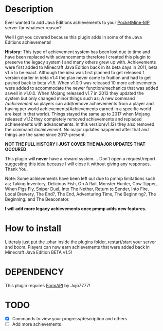 # Description
Ever wanted to add Java Editions achievements to your [PocketMine-MP](https://pmmp.io) server for whatever reason? 

Well I got you covered because this plugin adds in some of the Java Editions achievements!

**History:**
This type of achievement system has been lost due to time and have been replaced with advancements therefore I created this plugin to preserve the legacy system I and many others grew up with. Achievements were first added to Minecraft Java Edition back in its beta days in 2011, beta v1.5 to be exact. Although the idea was first planned to get released 1 version earlier in beta v1.4 the plan never came to fruition and had to get pushed back to beta v1.5. When v1.0.0 was released 10 more achievements were added to accommodate the newer function/mechanics that was added aswell in v1.0.0. When Mojang released v1.7 in 2013 they updated the system but only changed minor things such as; A new command */achievement* so players can add/remove achievements from a player and having per world achievements(Achievements earned in a specific world are kept in that world). Things stayed the same up to 2017 when Mojang released v1.12 they completely removed achievements and replaced achievements with advancements. In this version(v1.12) they also removed the command */achievement*. No major updates happened after that and things are the same since 2017-present.

**NOT THE FULL HISTORY I JUST COVER THE MAJOR UPDATES THAT OCCURED**

This plugin will **never** have a reward system.... Don't open a request/report suggesting this idea because I will close it without giving any responses, Thank You.

Note: Some achievements have been left out due to pmmp limitations such as; Taking Inventory, Delicious Fish, On A Rail, Monster Hunter, Cow Tipper, When Pigs Fly, Sniper Duel, Into The Nether, Return to Sender, Into Fire, Local Brewery, The End?, The End, Adventuring Time, The Beginning?, The Beginning. and The Beaconator.

**I will add more legacy achievements once pmmp adds new features.**

# How to install
Litteraly just put the .phar inside the plugins folder, restart/start your server and boom. Players can now earn achievements that were added back in Minecraft Java Edition BETA v1.5!

# DEPENDENCY

This plugin requires [FormAPI](https://poggit.pmmp.io/ci/jojoe77777/FormAPI/libFormAPI) by Jojo7777!

# TODO
- [x] Commands to view your progress/description and others
- [ ] Add more achievements
